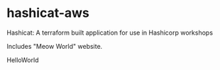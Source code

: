 # hashicat-aws
Hashicat: A terraform built application for use in Hashicorp workshops

Includes "Meow World" website.

HelloWorld

